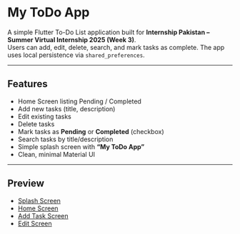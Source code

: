 # My ToDo App

A simple Flutter To-Do List application built for **Internship Pakistan – Summer Virtual Internship 2025 (Week 3)**.  
Users can add, edit, delete, search, and mark tasks as complete. The app uses local persistence via `shared_preferences`.

---

## Features
- Home Screen listing Pending / Completed
- Add new tasks (title, description)
- Edit existing tasks
- Delete tasks
- Mark tasks as **Pending** or **Completed** (checkbox)
- Search tasks by title/description
- Simple splash screen with **“My ToDo App”**
- Clean, minimal Material UI

---

## Preview
- [Splash Screen](assets/splash_screen.png)
- [Home Screen](assets/home_screen.png)
- [Add Task Screen](assets/add_task_screen.png)
- [Edit Screen](assets/edit_task_screen.png)